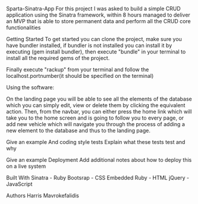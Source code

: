 Sparta-Sinatra-App
For this project I was asked to build a simple CRUD application using the Sinatra framework,
within 8 hours managed to deliver an MVP that is able to store permanent data and perform all the CRUD core functionalities

Getting Started
To get started you can clone the project, make sure you have bundler installed, if bundler is not installed you can install it by executing (gem install bundler), then execute "bundle" in your terminal to install all the required gems of the project.

Finally execute "rackup" from your terminal and follow the localhost.portnumber(it should be specified on the terminal)

Using the software:

On the landing page you will be able to see all the elements of the database which you can simply edit, view or delete them by clicking the equivalent action. Then, from the navbar, you can either press the home link which will take you to the home screen and is going to follow you to every page, or add new vehicle which will navigate you through the process of adding a new element to the database and thus to the landing page.

Give an example
And coding style tests
Explain what these tests test and why

Give an example
Deployment
Add additional notes about how to deploy this on a live system

Built With
Sinatra - Ruby
Bootsrap - CSS
Embedded Ruby - HTML
jQuery - JavaScript

Authors
Harris Mavrokefalidis
